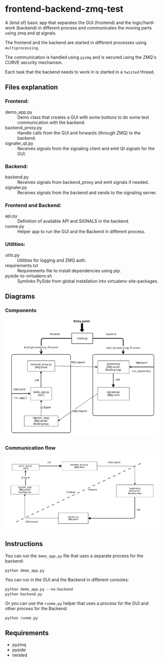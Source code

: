 frontend-backend-zmq-test
=========================

A (kind of) basic app that separates the GUI (frontend) and the logic/hard-work
(backend) in different process and communicates the moving parts using zmq and
qt signals.

The frontend and the backend are started in different processes using
`multiprocessing`.

The communication is handled using `pyzmq` and is secured using the ZMQ's CURVE
security mechanism.

Each task that the backend needs to work in is started in a `twisted` thread.

Files explanation
-----------------

### Frontend:

<dl>
  <dt>demo_app.py</dt>
  <dd>Demo class that creates a GUI with some buttons to do some test communication with the backend.</dd>

  <dt>backend_proxy.py</dt>
  <dd>Handle calls from the GUI and forwards (through ZMQ) to the backend.</dd>

  <dt>signaler_qt.py</dt>
  <dd>Receives signals from the signaling client and emit Qt signals for the GUI.</dd>
</dl>


### Backend:

<dl>
  <dt>backend.py</dt>
  <dd>Receives signals from backend_proxy and emit signals if needed.</dd>

  <dt>signaler.py</dt>
  <dd>Receives signals from the backend and sends to the signaling server.</dd>
</dl>



### Frontend and Backend:

<dl>
  <dt>api.py</dt>
  <dd>Definition of available API and SIGNALS in the backend.</dd>

  <dt>runme.py</dt>
  <dd>Helper app to run the GUI and the Backend in different process.</dd>
</dl>

### Utilities:

<dl>
  <dt>utils.py</dt>
  <dd>Utilities for logging and ZMQ auth.</dd>

  <dt>requirements.txt</dt>
  <dd>Requirements file to install dependencies using pip.</dd>

  <dt>pyside-to-virtualenv.sh</dt>
  <dd>Symlinks PySide from global installation into virtualenv site-packages.</dd>
</dl>


Diagrams
--------

### Components

![Components](https://raw.githubusercontent.com/ivanalejandro0/frontend-backend-zmq-test/master/components.png)

### Communication flow

![Communication flow](https://raw.githubusercontent.com/ivanalejandro0/frontend-backend-zmq-test/master/communication-flow.png)

Instructions
------------
You can run the `demo_app.py` file that uses a separate process for the backend:

    python demo_app.py


You can run in the GUI and the Backend in different consoles:

    python demo_app.py --no-backend
    python backend.py


Or you can use the `runme.py` helper that uses a process for the GUI and other process for the Backend:

    python runme.py


Requirements
------------
* pyzmq
* pyside
* twisted
